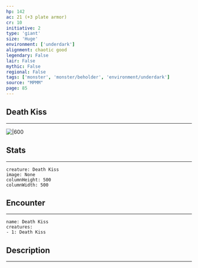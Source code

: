 ```yaml
---
hp: 142
ac: 21 (+3 plate armor)
cr: 10
initiative: 2
type: 'giant'    
size: 'Huge'
environment: ['underdark']
alignment: chaotic good
legendary: False
lair: False
mythic: False
regional: False
tags: ['monster', 'monster/beholder', 'environment/underdark']
source: "MPMM"
page: 85
---
```


## Death Kiss
---

![|600](D:/Program%20Files/5e.tools/img/bestiary/MPMM/Death%20Kiss.webp)

## Stats
---

```statblock
creature: Death Kiss
image: None
columnHeight: 500
columnWidth: 500
```

## Encounter
---

```encounter-table
name: Death Kiss
creatures:
- 1: Death Kiss
```

## Description
---




